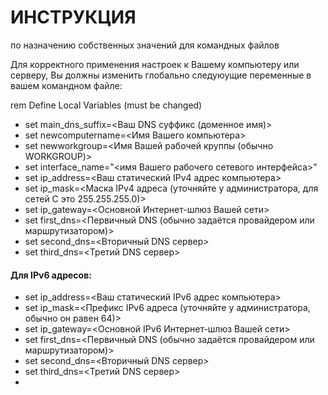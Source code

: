 # ИНСТРУКЦИЯ
по назначению собственных значений для командных файлов

Для корректного применения настроек к Вашему компьютеру или серверу, Вы должны изменить глобально следуюущие переменные в вашем командном файле:

rem Define Local Variables (must be changed)
- set main_dns_suffix=<Ваш DNS суффикс (доменное имя)>
- set newcomputername=<Имя Вашего компьютера>
- set newworkgroup=<Имя Вашей рабочей круппы (обычно WORKGROUP)>
- set interface_name="<имя Вашего рабочего сетевого интерфейса>"
- set ip_address=<Ваш статический IPv4 адрес компьютера>
- set ip_mask=<Маска IPv4 адреса (уточняйте у администратора, для сетей C это 255.255.255.0)>
- set ip_gateway=<Основной Интернет-шлюз Вашей сети>
- set first_dns=<Первичный DNS (обычно задаётся провайдером или маршрутизатором)>
- set second_dns=<Вторичный DNS сервер>
- set third_dns=<Третий DNS сервер>

#### Для IPv6 адресов:

- set ip_address=<Ваш статический IPv6 адрес компьютера>
- set ip_mask=<Префикс IPv6 адреса (уточняйте у администратора, обычно он равен 64)>
- set ip_gateway=<Основной IPv6 Интернет-шлюз Вашей сети>
- set first_dns=<Первичный DNS (обычно задаётся провайдером или маршрутизатором)>
- set second_dns=<Вторичный DNS сервер>
- set third_dns=<Третий DNS сервер>
- 